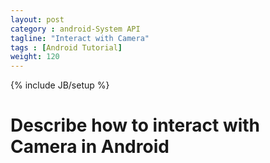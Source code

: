 ```yaml
---
layout: post
category : android-System API
tagline: "Interact with Camera"
tags : [Android Tutorial]
weight: 120
---
```

{% include JB/setup %}

# Describe how to interact with Camera in Android
